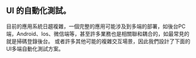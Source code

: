 
## UI 的自動化測試。
目前的應用系統日趨複雜，一個完整的應用可能涉及到多端的部署，如後台PC端，Android、Ios、微信端等，甚至許多業務也是相關聯和耦合的，如最常見的就是掃碼登錄後台。
或者許多其他可能的複雜交互場景，因此我們設計了下面的UI多端自動化測試方案。


